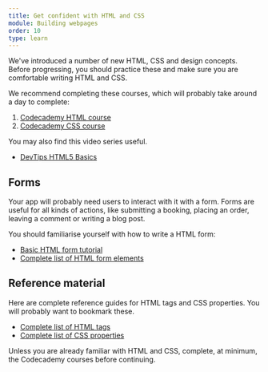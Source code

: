 ```yaml
---
title: Get confident with HTML and CSS
module: Building webpages
order: 10
type: learn
---
```


We've introduced a number of new HTML, CSS and design concepts. Before progressing, you should practice these and make sure you are comfortable writing HTML and CSS.

We recommend completing these courses, which will probably take around a day to complete:

1. [Codecademy HTML course](https://www.codecademy.com/learn/learn-html)
2. [Codecademy CSS course](https://www.codecademy.com/learn/learn-css)

You may also find this video series useful.

* [DevTips HTML5 Basics](https://www.youtube.com/watch?v=NzzGt7EmXVw&list=PLqGj3iMvMa4KlJn1pMYPVV3eYzxJlWcON)

## Forms
Your app will probably need users to interact with it with a form. Forms are useful for all kinds of actions, like submitting a booking, placing an order, leaving a comment or writing a blog post.

You should familiarise yourself with how to write a HTML form:

- [Basic HTML form tutorial](https://marksheet.io/html-forms.html)
- [Complete list of HTML form elements](https://www.w3schools.com/html/html_forms.asp)



## Reference material
Here are complete reference guides for HTML tags and CSS properties. You will probably want to bookmark these.

* [Complete list of HTML tags](https://www.w3schools.com/tags/default.asp)
* [Complete list of CSS properties](https://www.w3schools.com/cssref/default.asp)

<div class="todo">Unless you are already familiar with HTML and CSS, complete, at minimum, the Codecademy courses before continuing.</div>
